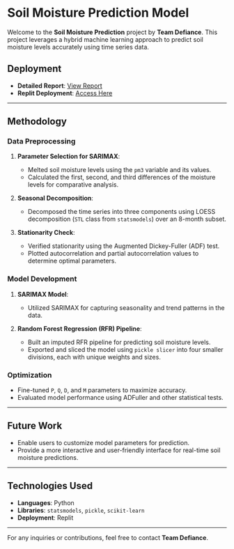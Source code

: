 # Soil Moisture Prediction Model

Welcome to the **Soil Moisture Prediction** project by **Team Defiance**. This project leverages a hybrid machine learning approach to predict soil moisture levels accurately using time series data.

## Deployment

- **Detailed Report**: [View Report](https://docs.google.com/document/d/1lO0DX5hBEHyaye1iGuFdh5X1E15zbmJ4PUPtuV-gsr4/edit?tab=t.0)
- **Replit Deployment**: [Access Here](https://soil-moisture-pred-nith-2.sarthaksharma27.repl.co/)

---

## Methodology

### Data Preprocessing
1. **Parameter Selection for SARIMAX**:
   - Melted soil moisture levels using the `pm3` variable and its values.
   - Calculated the first, second, and third differences of the moisture levels for comparative analysis.

2. **Seasonal Decomposition**:
   - Decomposed the time series into three components using LOESS decomposition (`STL` class from `statsmodels`) over an 8-month subset.

3. **Stationarity Check**:
   - Verified stationarity using the Augmented Dickey-Fuller (ADF) test.
   - Plotted autocorrelation and partial autocorrelation values to determine optimal parameters.

### Model Development
1. **SARIMAX Model**:
   - Utilized SARIMAX for capturing seasonality and trend patterns in the data.

2. **Random Forest Regression (RFR) Pipeline**:
   - Built an imputed RFR pipeline for predicting soil moisture levels.
   - Exported and sliced the model using `pickle slicer` into four smaller divisions, each with unique weights and sizes.

### Optimization
- Fine-tuned `P`, `Q`, `D`, and `M` parameters to maximize accuracy.
- Evaluated model performance using ADFuller and other statistical tests.

---

## Future Work
- Enable users to customize model parameters for prediction.
- Provide a more interactive and user-friendly interface for real-time soil moisture predictions.

---

## Technologies Used
- **Languages**: Python
- **Libraries**: `statsmodels`, `pickle`, `scikit-learn`
- **Deployment**: Replit

---

For any inquiries or contributions, feel free to contact **Team Defiance**.
